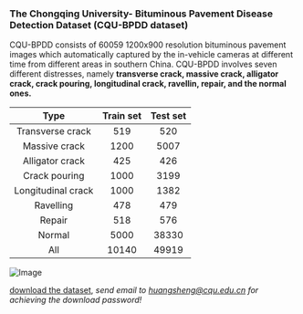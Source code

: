 ### The Chongqing University- Bituminous Pavement Disease Detection Dataset (CQU-BPDD dataset)

CQU-BPDD consists of 60059 1200x900 resolution bituminous pavement images which automatically captured by the in-vehicle cameras at different time from different areas in southern China. CQU-BPDD involves seven different distresses, namely **transverse crack, massive crack, alligator crack, crack pouring, longitudinal crack, ravellin, repair, and the normal ones.**

| Type | Train set | Test set |
|:----:|:----:  | :----: |
|Transverse crack| 519  | 520 |
| Massive crack | 1200 | 5007 |
| Alligator crack | 425 | 426 |
|Crack pouring| 1000  | 3199 |
| Longitudinal crack | 1000 | 1382 |
|Ravelling| 478  | 479 |
| Repair | 518 | 576 |
|Normal| 5000  | 38330 |
|All| 10140  | 49919 |

![Image](https://github.com/HuangSheng-CQU/HuangSheng-CQU.github.io/blob/master/dataset.png?raw=true)

[download the dataset](https://pan.baidu.com/s/1ShSn0-bpBhCvNF1vF_LH5g), _send email to huangsheng@cqu.edu.cn for achieving the download password!_
